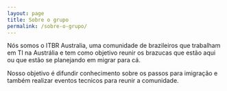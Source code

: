 ```yaml
---
layout: page
title: Sobre o grupo
permalink: /sobre-o-grupo/
---
```


Nós somos o ITBR Australia, uma comunidade de brazileiros que trabalham em TI na Austrália e tem como objetivo reunir os brazucas que estão aqui ou que estão se planejando em migrar para cá.

Nosso objetivo é difundir conhecimento sobre os passos para imigração e também realizar eventos tecnicos para reunir a comunidade.
